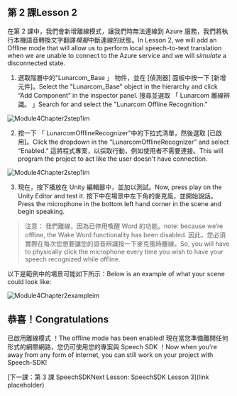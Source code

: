 ## <a name="lesson-2"></a><span data-ttu-id="07cec-101">第 2 課</span><span class="sxs-lookup"><span data-stu-id="07cec-101">Lesson 2</span></span>

<span data-ttu-id="07cec-102">在第 2 課中，我們會新增離線模式，讓我們時無法連線到 Azure 服務，我們將執行本機語音轉換文字翻譯*模擬*中斷連線的狀態。</span><span class="sxs-lookup"><span data-stu-id="07cec-102">In Lesson 2, we will add an Offline mode that will allow us to perform local speech-to-text translation when we are unable to connect to the Azure service and we will *simulate* a disconnected state.</span></span>

1. <span data-ttu-id="07cec-103">選取階層中的"Lunarcom_Base 」 物件，並在 [偵測器] 面板中按一下 [新增元件]。</span><span class="sxs-lookup"><span data-stu-id="07cec-103">Select the "Lunarcom_Base" object in the hierarchy and click “Add Component” in the inspector panel.</span></span> <span data-ttu-id="07cec-104">搜尋並選取 「 Lunarcom 離線辨識。 」</span><span class="sxs-lookup"><span data-stu-id="07cec-104">Search for and select the "Lunarcom Offline Recognition."</span></span>

![Module4Chapter2step1im](images/module4chapter2step1im.PNG)



2. <span data-ttu-id="07cec-106">按一下 「 LunarcomOfflineRecognizer"中的下拉式清單，然後選取 [已啟用]。</span><span class="sxs-lookup"><span data-stu-id="07cec-106">Click the dropdown in the “LunarcomOfflineRecognizer” and select “Enabled.”</span></span> <span data-ttu-id="07cec-107">這將程式專案，以採取行動，例如使用者不需要連接。</span><span class="sxs-lookup"><span data-stu-id="07cec-107">This will program the project to act like the user doesn't have connection.</span></span> 

![Module4Chapter2step1im](images/module4chapter2step2im.PNG)

3. <span data-ttu-id="07cec-109">現在，按下播放在 Unity 編輯器中，並加以測試。</span><span class="sxs-lookup"><span data-stu-id="07cec-109">Now, press play on the Unity Editor and test it.</span></span> <span data-ttu-id="07cec-110">按下中在場景中左下角的麥克風，並開始說話。</span><span class="sxs-lookup"><span data-stu-id="07cec-110">Press the microphone in the bottom left hand corner in the scene and begin speaking.</span></span> 

> <span data-ttu-id="07cec-111">注意： 我們離線，因為已停用喚醒 Word 的功能。</span><span class="sxs-lookup"><span data-stu-id="07cec-111">note: because we’re offline, the Wake Word functionality has been disabled.</span></span> <span data-ttu-id="07cec-112">因此，您必須實際在每次您想要讓您的語音辨識按一下麥克風時離線。</span><span class="sxs-lookup"><span data-stu-id="07cec-112">So, you will have to physically click the microphone every time you wish to have your speech recognized while offline.</span></span> 

<span data-ttu-id="07cec-113">以下是範例中的場景可能如下所示：</span><span class="sxs-lookup"><span data-stu-id="07cec-113">Below is an example of what your scene could look like:</span></span>

![Module4Chapter2exampleim](images/module4chapter2exampleim.PNG)

## <a name="congratulations"></a><span data-ttu-id="07cec-115">恭喜！</span><span class="sxs-lookup"><span data-stu-id="07cec-115">Congratulations</span></span>

<span data-ttu-id="07cec-116">已啟用離線模式 ！</span><span class="sxs-lookup"><span data-stu-id="07cec-116">The offline mode has been enabled!</span></span> <span data-ttu-id="07cec-117">現在當您準備離開任何形式的網際網路，您仍可使用您的專案與 Speech SDK ！</span><span class="sxs-lookup"><span data-stu-id="07cec-117">Now when you're away from any form of internet, you can still work on your project with Speech-SDK!</span></span> 

[<span data-ttu-id="07cec-118">下一課：第 3 課 SpeechSDK</span><span class="sxs-lookup"><span data-stu-id="07cec-118">Next Lesson: SpeechSDK Lesson 3</span></span>](link placeholder)

